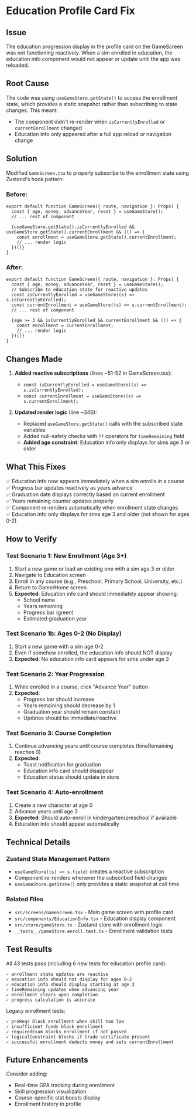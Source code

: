 # Education Profile Card Fix

## Issue
The education progression display in the profile card on the GameScreen was not functioning reactively. When a sim enrolled in education, the education info component would not appear or update until the app was reloaded.

## Root Cause
The code was using `useGameStore.getState()` to access the enrollment state, which provides a static snapshot rather than subscribing to state changes. This meant:
- The component didn't re-render when `isCurrentlyEnrolled` or `currentEnrollment` changed
- Education info only appeared after a full app reload or navigation change

## Solution
Modified `GameScreen.tsx` to properly subscribe to the enrollment state using Zustand's hook pattern:

### Before:
```tsx
export default function GameScreen({ route, navigation }: Props) {
  const { age, money, advanceYear, reset } = useGameStore();
  // ... rest of component
  
  {useGameStore.getState().isCurrentlyEnrolled && useGameStore.getState().currentEnrollment && (() => {
    const enrollment = useGameStore.getState().currentEnrollment;
    // ... render logic
  })()}
}
```

### After:
```tsx
export default function GameScreen({ route, navigation }: Props) {
  const { age, money, advanceYear, reset } = useGameStore();
  // Subscribe to education state for reactive updates
  const isCurrentlyEnrolled = useGameStore((s) => s.isCurrentlyEnrolled);
  const currentEnrollment = useGameStore((s) => s.currentEnrollment);
  // ... rest of component
  
  {age >= 3 && isCurrentlyEnrolled && currentEnrollment && (() => {
    const enrollment = currentEnrollment;
    // ... render logic
  })()}
}
```

## Changes Made

1. **Added reactive subscriptions** (lines ~51-52 in GameScreen.tsx):
   - `const isCurrentlyEnrolled = useGameStore((s) => s.isCurrentlyEnrolled);`
   - `const currentEnrollment = useGameStore((s) => s.currentEnrollment);`

2. **Updated render logic** (line ~346):
   - Replaced `useGameStore.getState()` calls with the subscribed state variables
   - Added null-safety checks with `??` operators for `timeRemaining` field
   - **Added age constraint**: Education info only displays for sims age 3 or older

## What This Fixes

✅ Education info now appears immediately when a sim enrolls in a course  
✅ Progress bar updates reactively as years advance  
✅ Graduation date displays correctly based on current enrollment  
✅ Years remaining counter updates properly  
✅ Component re-renders automatically when enrollment state changes  
✅ Education info only displays for sims age 3 and older (not shown for ages 0-2)  

## How to Verify

### Test Scenario 1: New Enrollment (Age 3+)
1. Start a new game or load an existing one with a sim age 3 or older
2. Navigate to Education screen
3. Enroll in any course (e.g., Preschool, Primary School, University, etc.)
4. Return to Game/Home screen
5. **Expected**: Education info card should immediately appear showing:
   - School name
   - Years remaining
   - Progress bar (green)
   - Estimated graduation year

### Test Scenario 1b: Ages 0-2 (No Display)
1. Start a new game with a sim age 0-2
2. Even if somehow enrolled, the education info should NOT display
3. **Expected**: No education info card appears for sims under age 3

### Test Scenario 2: Year Progression
1. While enrolled in a course, click "Advance Year" button
2. **Expected**: 
   - Progress bar should increase
   - Years remaining should decrease by 1
   - Graduation year should remain constant
   - Updates should be immediate/reactive

### Test Scenario 3: Course Completion
1. Continue advancing years until course completes (timeRemaining reaches 0)
2. **Expected**: 
   - Toast notification for graduation
   - Education info card should disappear
   - Education status should update in store

### Test Scenario 4: Auto-enrollment
1. Create a new character at age 0
2. Advance years until age 3
3. **Expected**: Should auto-enroll in kindergarten/preschool if available
4. Education info should appear automatically

## Technical Details

### Zustand State Management Pattern
- `useGameStore((s) => s.field)` creates a reactive subscription
- Component re-renders whenever the subscribed field changes
- `useGameStore.getState()` only provides a static snapshot at call time

### Related Files
- `src/screens/GameScreen.tsx` - Main game screen with profile card
- `src/components/EducationInfo.tsx` - Education display component
- `src/store/gameStore.ts` - Zustand store with enrollment logic
- `__tests__/gameStore.enroll.test.ts` - Enrollment validation tests

## Test Results
All 43 tests pass (including 6 new tests for education profile card):
```
✓ enrollment state updates are reactive
✓ education info should not display for ages 0-2
✓ education info should display starting at age 3
✓ timeRemaining updates when advancing year
✓ enrollment clears upon completion
✓ progress calculation is accurate
```

Legacy enrollment tests:
```
✓ preReqs block enrollment when skill too low
✓ insufficient funds block enrollment
✓ requiredExam blocks enrollment if not passed
✓ logicalConstraint blocks if trade certificate present
✓ successful enrollment deducts money and sets currentEnrollment
```

## Future Enhancements
Consider adding:
- Real-time GPA tracking during enrollment
- Skill progression visualization
- Course-specific stat boosts display
- Enrollment history in profile
